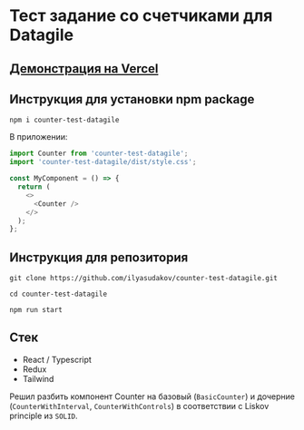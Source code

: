 # Тест задание со счетчиками для Datagile

## [Демонстрация на Vercel](https://counter-test-datagile.vercel.app/)

## Инструкция для установки npm package

```
npm i counter-test-datagile
```

В приложении:

```javascript
import Counter from 'counter-test-datagile';
import 'counter-test-datagile/dist/style.css';

const MyComponent = () => {
  return (
    <>
      <Counter />
    </>
  );
};
```

## Инструкция для репозитория

```
git clone https://github.com/ilyasudakov/counter-test-datagile.git

cd counter-test-datagile

npm run start
```

## Стек

- React / Typescript
- Redux
- Tailwind

Решил разбить компонент Counter на базовый (`BasicCounter`) и дочерние (`CounterWithInterval`, `CounterWithControls`) в соответствии с Liskov principle из `SOLID`.
